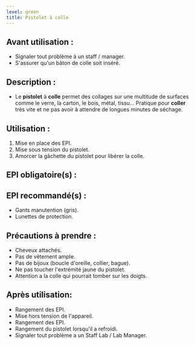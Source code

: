 ```yaml
---
level: green
title: Pistolet à colle
---
```


## Avant utilisation : 

- Signaler tout problème à un staff / manager.
- S'assurer qu'un bâton de colle soit inséré.

## Description : 

- Le **pistolet** à **colle** permet des collages sur une multitude de surfaces comme le verre, la carton, le bois, métal, tissu... Pratique pour **coller** très vite et ne pas avoir à attendre de longues minutes de séchage.

## Utilisation : 

1. Mise en place des EPI.
2. Mise sous tension du pistolet. 
3. Amorcer la gâchette du pistolet pour libérer la colle.

## EPI obligatoire(s) : 


## EPI recommandé(s) :

- Gants manutention (gris).
- Lunettes de protection.

## Précautions à prendre : 

- Cheveux attachés.
- Pas de vêtement ample.
- Pas de bijoux (boucle d'oreille, collier, bague).
- Ne pas toucher l'extrémité jaune du pistolet.
- Attention a la colle qui pourrait tomber sur les doigts.

## Après utilisation: 

- Rangement des EPI.
- Mise hors tension de l'appareil.
- Rangement des EPI.
- Rangement du pistolet lorsqu'il a refroidi.
- Signaler tout problème a un Staff Lab / Lab Manager.
